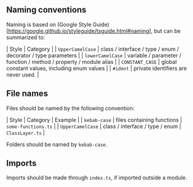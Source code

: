 ## Naming conventions
Naming is based on (Google Style Guide)[https://google.github.io/styleguide/tsguide.html#naming], but can be summarized to:

| Style            | Category                                                           |
| `UpperCamelCase` | class / interface / type / enum / decorator / type parameters      |
| `lowerCamelCase` | variable / parameter / function / method / property / module alias |
| `CONSTANT_CASE`  | global constant values, including enum values                      |
| `#ident`         | private identifiers are never used.                                |

## File names
Files should be named by the following convention:

| Style            | Category                        | Example             |
| `kebab-case`     | files containing functions      | `some-functions.ts` |
| `UpperCamelCase` | class / interface / type / enum | `ClassLayer.ts`     |

Folders should be named by `kebab-case`.

## Imports
Imports should be made through `index.ts`, if imported outside a module.
